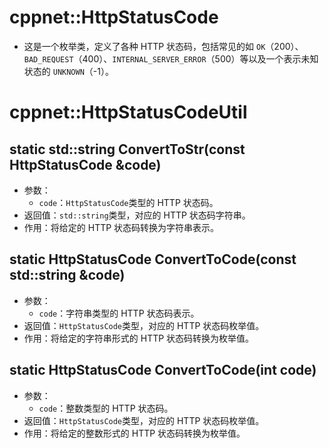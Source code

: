 # cppnet::HttpStatusCode
- 这是一个枚举类，定义了各种 HTTP 状态码，包括常见的如 `OK`（200）、`BAD_REQUEST`（400）、`INTERNAL_SERVER_ERROR`（500）等以及一个表示未知状态的 `UNKNOWN`（-1）。
# cppnet::HttpStatusCodeUtil
## static std::string ConvertToStr(const HttpStatusCode &code)
- 参数：
    - `code`：`HttpStatusCode`类型的 HTTP 状态码。
- 返回值：`std::string`类型，对应的 HTTP 状态码字符串。
- 作用：将给定的 HTTP 状态码转换为字符串表示。
## static HttpStatusCode ConvertToCode(const std::string &code)
- 参数：
    - `code`：字符串类型的 HTTP 状态码表示。
- 返回值：`HttpStatusCode`类型，对应的 HTTP 状态码枚举值。
- 作用：将给定的字符串形式的 HTTP 状态码转换为枚举值。
## static HttpStatusCode ConvertToCode(int code)
- 参数：
    - `code`：整数类型的 HTTP 状态码。
- 返回值：`HttpStatusCode`类型，对应的 HTTP 状态码枚举值。
- 作用：将给定的整数形式的 HTTP 状态码转换为枚举值。
